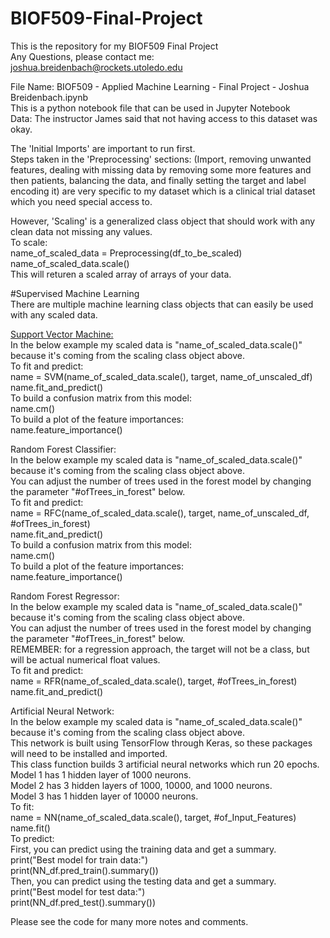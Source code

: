 # BIOF509-Final-Project
This is the repository for my BIOF509 Final Project  
Any Questions, please contact me: joshua.breidenbach@rockets.utoledo.edu

File Name: BIOF509 - Applied Machine Learning - Final Project - Joshua Breidenbach.ipynb  
This is a python notebook file that can be used in Jupyter Notebook  
Data: The instructor James said that not having access to this dataset was okay.  
  
The 'Initial Imports' are important to run first.  
Steps taken in the 'Preprocessing' sections: (Import, removing unwanted features, dealing with missing data by removing some more features and then patients, balancing the data, and finally setting the target and label encoding it) are very specific to my dataset which is a clinical trial dataset which you need special access to.  
  
However, 'Scaling' is a generalized class object that should work with any clean data not missing any values.  
To scale:  
name_of_scaled_data = Preprocessing(df_to_be_scaled)  
name_of_scaled_data.scale()  
This will returen a scaled array of arrays of your data.  
  
#Supervised Machine Learning  
There are multiple machine learning class objects that can easily be used with any scaled data.  
  
<ins>Support Vector Machine:</ins>  
In the below example my scaled data is "name_of_scaled_data.scale()" because it's coming from the scaling class object above.  
To fit and predict:  
name = SVM(name_of_scaled_data.scale(), target, name_of_unscaled_df)  
name.fit_and_predict()  
To build a confusion matrix from this model:  
name.cm()  
To build a plot of the feature importances:  
name.feature_importance()  
  
Random Forest Classifier:  
In the below example my scaled data is "name_of_scaled_data.scale()" because it's coming from the scaling class object above.  
You can adjust the number of trees used in the forest model by changing the parameter "#ofTrees_in_forest" below.  
To fit and predict:  
name = RFC(name_of_scaled_data.scale(), target, name_of_unscaled_df, #ofTrees_in_forest)  
name.fit_and_predict()  
To build a confusion matrix from this model:  
name.cm()  
To build a plot of the feature importances:  
name.feature_importance()  
  
Random Forest Regressor:  
In the below example my scaled data is "name_of_scaled_data.scale()" because it's coming from the scaling class object above.  
You can adjust the number of trees used in the forest model by changing the parameter "#ofTrees_in_forest" below.  
REMEMBER: for a regression approach, the target will not be a class, but will be actual numerical float values.  
To fit and predict:  
name = RFR(name_of_scaled_data.scale(), target, #ofTrees_in_forest)  
name.fit_and_predict()  
  
Artificial Neural Network:  
In the below example my scaled data is "name_of_scaled_data.scale()" because it's coming from the scaling class object above.  
This network is built using TensorFlow through Keras, so these packages will need to be installed and imported.  
This class function builds 3 artificial neural networks which run 20 epochs.  
Model 1 has 1 hidden layer of 1000 neurons.  
Model 2 has 3 hidden layers of 1000, 10000, and 1000 neurons.  
Model 3 has 1 hidden layer of 10000 neurons.  
To fit:  
name = NN(name_of_scaled_data.scale(), target, #of_Input_Features)  
name.fit()  
To predict:  
First, you can predict using the training data and get a summary.  
print("Best model for train data:")  
print(NN_df.pred_train().summary())  
Then, you can predict using the testing data and get a summary.  
print("Best model for test data:")  
print(NN_df.pred_test().summary())  
  
Please see the code for many more notes and comments.
